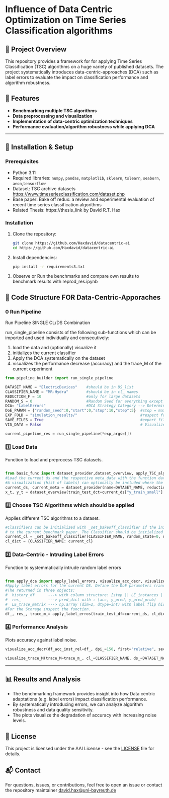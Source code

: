# Influence of Data Centric Optimization on Time Series Classification algorithms 

## 📌 Project Overview
This repository provides a framework for for applying Time Series Classification (TSC) algorithms on a huge variety of published datasets. The project systematically introduces data-centric-approaches (DCA) such as label errors to evaluate the impact on classification performance and algorithm robustness.

## 🚀 Features
- **Benchmarking multiple TSC algorithms**
- **Data preprocessing and visualization**
- **Implementation of data-centric optimization techniques**
- **Performance evaluation/algorithm robustness while applying DCA**

---

## 🔧 Installation & Setup

### Prerequisites
- Python 3.11
- Required libraries: `numpy`, `pandas`, `matplotlib`, `sklearn`, `tslearn`, `seaborn`, `aeon`,`tensorflow`
- Dataset: TSC archive datasets https://www.timeseriesclassification.com/dataset.php
- Base paper: Bake off redux: a review and experimental evaluation of recent time series classification algorithms
- Related Thesis: https://thesis_link by David R.T. Hax

### Installation
1. Clone the repository:
   ```bash
   git clone https://github.com/Haxdavid/datacentric-ai
   cd https://github.com/Haxdavid/datacentric-ai
   ```
2. Install dependencies:
   ```bash
   pip install -r requirements3.txt
   ```
3. Observe or Run the benchmarks and compare own results to benchmark results
   with reprod_res.ipynb
   

## 📂 Code Structure FOR Data-Centric-Apporaches

### 0 Run Pipeline
Run Pipeline SINGLE CL/DS Combination

run_single_pipeline consists of the following sub-functions which can be imported and used individually
and consecutively:
1. load the data and (optionally) visualize it
2. initializes the current classifier
3. Apply the DCA systematically on the dataset
4. visualizes the performance decrease (accuracy) and the trace_M of the current experiment

```python
from pipeline_builder import run_single_pipeline

DATASET_NAME = "ElectricDevices"    #should be in DS_list
CLASSIFIER_NAME = "MR-Hydra"        #should be in cl_ names
REDUCTION_F = 10                    #only for large datasets
RANDOM_S = 0                        #Random Seed for everything except the DCA
DCA= "LabelErrors"                  #DCA Strategy Category --> Determines DoE_PARAM DICT
DoE_PARAM = {"random_seed":0,"start":0,"stop":10,"step":5}  #stop = max 90% of test_set_size, step=1-10 
EXP_FOLD = "simulation_results/"                            #respect folder structure
SAVE_FILES = True                                           #export files and figures in the respective directorys
VIS_DATA = False                                            # Visualizes DataDistribution before applying DCA

current_pipeline_res = run_single_pipeline(*exp_args=[])
```

### 1️⃣ Load Data
Function to load and preprocess TSC datasets.
```python

from basic_func import dataset_provider,dataset_overview, apply_TSC_algos
#Load the current ds and the respective meta_data with the function dataset_provider
#A visualization (hist of labels) can optionally be included where the x,y ticks are returned
current_ds, current_meta = dataset_provider(name=DATASET_NAME, reduction_factor=REDUCTION_F, test_set_ratio="default_benchmark", random_state=0)
x_t, y_t = dataset_overview(train_test_dct=current_ds["y_train_small"] , dataset_name=DATASET_NAME) 

```

### 2️⃣ Choose TSC Algorithms which should be applied
Applies different TSC algorithms to a dataset.
```python
#Classifiers can be initialized with _set_bakeoff_classifier if the initial results should be as similar as possible
# to the current benchmark paper. The Classifier should be initialized in a dict, with its name as as key.
current_cl = _set_bakeoff_classifier(CLASSIFIER_NAME, random_state=0, n_jobs=1)
cl_dict = {CLASSIFIER_NAME: current_cl}

```

### 3️⃣ Data-Centric <Optimization> - Intruding Label Errors
Function to systemmatically intrude random label errors
```python

from apply_dca import apply_label_errors, visualize_acc_decr, visualize_trace_M
#Apply label errors for the current DS. Define the DoE parameters (random_S, start, stop, step)
#The returned in three objects:
#  history_df      ---> with column structure: [step || LE_instances || LE_relative || accuracy]
#  res_            ---> pred_dict with : [acc, y_pred, y_pred_prob]
#  LE_trace_matrix ---> np.array (dim=2, dtype=int) with label flip history
#For the Storage inspect the function.
df_, res_, trace_m_= apply_label_erros(train_test_df=current_ds, cl_dict=cl_dict, ds_=DS_NAME, stop=300, stop_percentage=0.7,  step=5)
```

### 4️⃣ Performance Analysis
Plots accuracy against label noise.
```python
visualize_acc_decr(df_acc_inst_rel=df_, dpi_=150, first="relative", second=None, w_=4.5, h_=3, cl_=CLASSIFIER_NAME, ds_=DATASET_NAME, save_fig=True)
```

```python
visualize_trace_M(trace_M=trace_m_, cl_=CLASSIFIER_NAME, ds_=DATASET_NAME, dpi=200, filename_="trace_M", save_fig=True)
```

---

## 📊 Results and Analysis
- The benchmarking framework provides insight into how Data centric adaptations (e.g. label errors) impact classification performance.
- By systematically introducing errors, we can analyze algorithm robustness and data quality sensitivity.
- The plots visualize the degradation of accuracy with increasing noise levels.

## 📜 License
This project is licensed under the AAI License - see the [LICENSE](LICENSE) file for details.

## 📬 Contact
For questions, issues, or contributions, feel free to open an issue or contact the repository maintainer david.hax@uni-bayreuth.de
